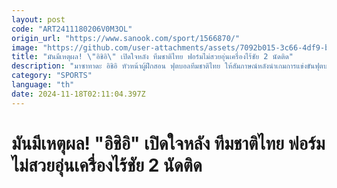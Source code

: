 ```yaml
---
layout: post
code: "ART2411180206V0M3OL"
origin_url: "https://www.sanook.com/sport/1566870/"
image: "https://github.com/user-attachments/assets/7092b015-3c66-4df9-bd55-1b92c29d48bc"
title: "มันมีเหตุผล! \"อิชิอิ\" เปิดใจหลัง ทีมชาติไทย ฟอร์มไม่สวยอุ่นเครื่องไร้ชัย 2 นัดติด"
description: "มาซาทาดะ อิชิอิ หัวหน้าผู้ฝึกสอน ฟุตบอลทีมชาติไทย ให้สัมภาษณ์หลังนำเกมการแข่งขันฟุตบอลอุ่นเครื่อง พบกับ สปป.ลาว เมื่อวันอาทิตย์ที่ 17 พฤศจิกายน ที่ผ่านมา"
category: "SPORTS"
language: "th"
date: 2024-11-18T02:11:04.397Z
---
```


# มันมีเหตุผล! "อิชิอิ" เปิดใจหลัง ทีมชาติไทย ฟอร์มไม่สวยอุ่นเครื่องไร้ชัย 2 นัดติด